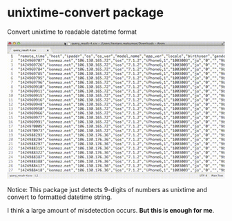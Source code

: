 # unixtime-convert package
Convert unixtime to readable datetime format

![demo_movie](demo.gif)

Notice: This package just detects 9-digits of numbers as unixtime and convert to formatted datetime string. 

I think a large amount of misdetection occurs. **But this is enough for me**.
